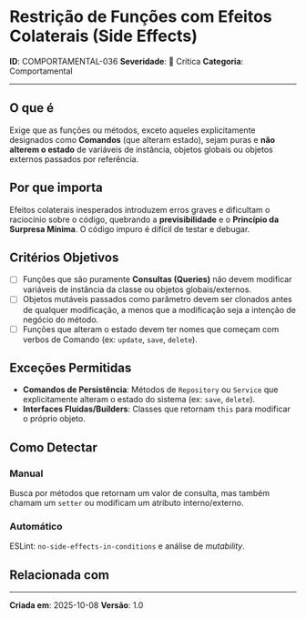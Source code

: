 # Restrição de Funções com Efeitos Colaterais (Side Effects)

**ID**: COMPORTAMENTAL-036
**Severidade**: 🔴 Crítica
**Categoria**: Comportamental

---

## O que é

Exige que as funções ou métodos, exceto aqueles explicitamente designados como **Comandos** (que alteram estado), sejam puras e **não alterem o estado** de variáveis de instância, objetos globais ou objetos externos passados por referência.

## Por que importa

Efeitos colaterais inesperados introduzem erros graves e dificultam o raciocínio sobre o código, quebrando a **previsibilidade** e o **Princípio da Surpresa Mínima**. O código impuro é difícil de testar e debugar.

## Critérios Objetivos

- [ ] Funções que são puramente **Consultas (Queries)** não devem modificar variáveis de instância da classe ou objetos globais/externos.
- [ ] Objetos mutáveis passados como parâmetro devem ser clonados antes de qualquer modificação, a menos que a modificação seja a intenção de negócio do método.
- [ ] Funções que alteram o estado devem ter nomes que começam com verbos de Comando (ex: `update`, `save`, `delete`).

## Exceções Permitidas

- **Comandos de Persistência**: Métodos de `Repository` ou `Service` que explicitamente alteram o estado do sistema (ex: `save`, `delete`).
- **Interfaces Fluidas/Builders**: Classes que retornam `this` para modificar o próprio objeto.

## Como Detectar

### Manual

Busca por métodos que retornam um valor de consulta, mas também chamam um `setter` ou modificam um atributo interno/externo.

### Automático

ESLint: `no-side-effects-in-conditions` e análise de *mutability*.

## Relacionada com


---

**Criada em**: 2025-10-08
**Versão**: 1.0
